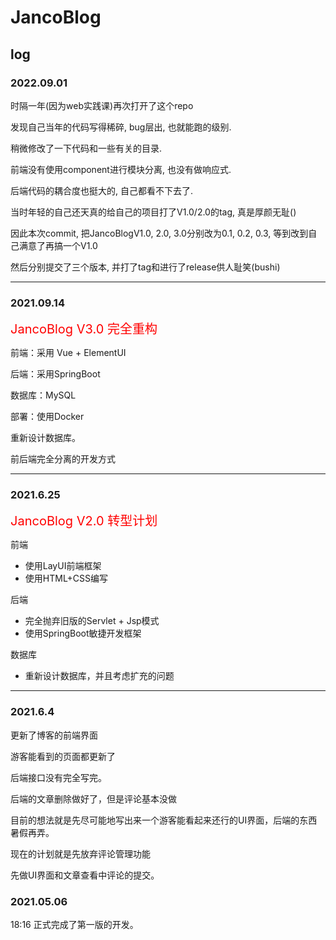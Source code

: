# JancoBlog

## log

### 2022.09.01

时隔一年(因为web实践课)再次打开了这个repo

发现自己当年的代码写得稀碎, bug层出, 也就能跑的级别.

稍微修改了一下代码和一些有关的目录.

前端没有使用component进行模块分离, 也没有做响应式.

后端代码的耦合度也挺大的, 自己都看不下去了.

当时年轻的自己还天真的给自己的项目打了V1.0/2.0的tag, 真是厚颜无耻()

因此本次commit, 把JancoBlogV1.0, 2.0, 3.0分别改为0.1, 0.2, 0.3, 等到改到自己满意了再搞一个V1.0

然后分别提交了三个版本, 并打了tag和进行了release供人耻笑(bushi)


---

### 2021.09.14

<font style="color:red;font-size:20px">JancoBlog V3.0 完全重构</font>

前端：采用 Vue + ElementUI

后端：采用SpringBoot

数据库：MySQL

部署：使用Docker

重新设计数据库。

前后端完全分离的开发方式

---

### **2021.6.25**

<font style="color:red;font-size:20px">JancoBlog V2.0 转型计划</font>

前端

- 使用LayUI前端框架
- 使用HTML+CSS编写

后端

- 完全抛弃旧版的Servlet + Jsp模式
- 使用SpringBoot敏捷开发框架

数据库

- 重新设计数据库，并且考虑扩充的问题

---

### **2021.6.4**

更新了博客的前端界面

游客能看到的页面都更新了

后端接口没有完全写完。

后端的文章删除做好了，但是评论基本没做

目前的想法就是先尽可能地写出来一个游客能看起来还行的UI界面，后端的东西暑假再弄。

现在的计划就是先放弃评论管理功能

先做UI界面和文章查看中评论的提交。

### **2021.05.06**

 18:16 正式完成了第一版的开发。

